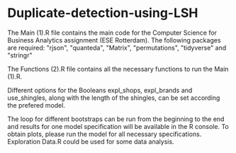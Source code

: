 # Duplicate-detection-using-LSH
The Main (1).R file contains the main code for the Computer Science for Business Analytics assignment (ESE Rotterdam).
The following packages are required: "rjson", "quanteda", "Matrix", "permutations", "tidyverse" and "stringr"

The Functions (2).R file contains all the necessary functions to run the Main (1).R. 

Different options for the Booleans expl_shops, expl_brands and use_shingles, along with the length of the shingles, 
can be set according the prefered model.

The loop for different bootstraps can be run from the beginning to the end and 
results for one model specification will be available in the R console.
To obtain plots, please run the model for all necessary specifications.
Exploration Data.R could be used for some data analysis.
